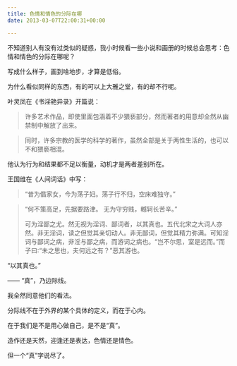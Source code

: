 ```yaml
---
title: 色情和情色的分际在哪
date: 2013-03-07T22:00:31+00:00

---
```

不知道别人有没有过类似的疑惑，我小时候看一些小说和画册的时候总会思考：色情和情色的分际在哪呢？

写成什么样子，画到啥地步，才算是低俗。

为什么看似同样的东西，有的可以上大雅之堂，有的却不行呢。

叶灵凤在《书淫艳异录》开篇说：

> 许多艺术作品，即使里面包涵着不少猥亵部分，然而著者的用意却全然从幽禁制中解放了出来。
  
> 同时，许多宗教的医学的科学的著作，虽然全部是关于两性生活的，也可以不和猥亵相混。 

他认为行为和结果都不足以衡量，动机才是两者差别所在。

王国维在《人间词话》中写：

> “昔为倡家女，今为荡子妇。荡子行不归，空床难独守。”
  
> “何不策高足，先据要路津。 无为守穷贱，轗轲长苦辛。”
> 
> 可为淫鄙之尤。然无视为淫词、鄙词者，以其真也。五代北宋之大词人亦然。非无淫词，读之但觉其亲切动人。非无鄙词，但觉其精力弥满。可知淫词与鄙词之病，非淫与鄙之病，而游词之病也。“岂不尔思，室是远而。”而子曰∶“未之思也，夫何远之有？”恶其游也。 

“以其真也。”

—— “真”，乃边际线。

我全然同意他们的看法。

分际线不在于外界的某个具体的定义，而在于心内。

在于我们是不是用心做自己，是不是“真”。

造作还是天然，迎逢还是表达，色情还是情色。

但一个“真”字说尽了。
